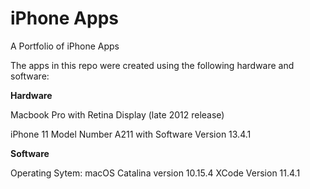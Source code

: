 # iPhone Apps

A Portfolio of iPhone Apps

The apps in this repo were created using the following hardware and software:

**Hardware**

Macbook Pro with Retina Display (late 2012 release)

iPhone 11 Model Number A211 with Software Version 13.4.1

**Software**

Operating Sytem: macOS Catalina version 10.15.4
XCode Version 11.4.1 





